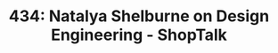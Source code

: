 ---
layout: bookmark
title: '434: Natalya Shelburne on Design Engineering - ShopTalk'
tags:
  - Bookmarks
  - Web Design
created: '2022-09-05T07:03:08.000Z'
link: https://shoptalkshow.com/434
id: 552296990
image: >-
  https://i0.wp.com/shoptalkshow.com/wp-content/uploads/2021/01/shoptalk-show-social.png?fit=552%2C552&ssl=1
---